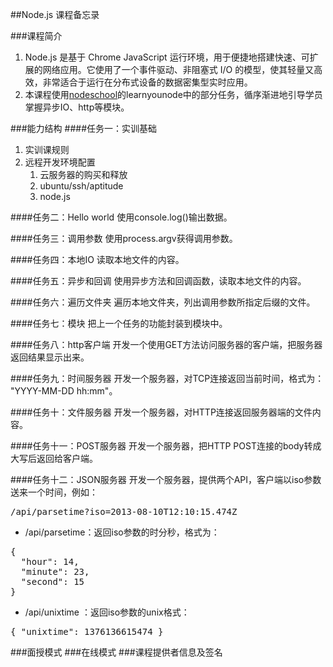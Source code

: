 ##Node.js
课程备忘录

###课程简介
1. Node.js 是基于 Chrome JavaScript 运行环境，用于便捷地搭建快速、可扩展的网络应用。它使用了一个事件驱动、非阻塞式 I/O 的模型，使其轻量又高效，非常适合于运行在分布式设备的数据密集型实时应用。
2. 本课程使用[nodeschool](http://nodeschool.io/)的learnyounode中的部分任务，循序渐进地引导学员掌握异步IO、http等模块。

###能力结构
####任务一：实训基础
1. 实训课规则
2. 远程开发环境配置 
	1. 云服务器的购买和释放
	2. ubuntu/ssh/aptitude
	3. node.js

####任务二：Hello world
使用console.log()输出数据。

####任务三：调用参数
使用process.argv获得调用参数。

####任务四：本地IO
读取本地文件的内容。

####任务五：异步和回调
使用异步方法和回调函数，读取本地文件的内容。

####任务六：遍历文件夹
遍历本地文件夹，列出调用参数所指定后缀的文件。

####任务七：模块
把上一个任务的功能封装到模块中。

####任务八：http客户端
开发一个使用GET方法访问服务器的客户端，把服务器返回结果显示出来。

####任务九：时间服务器
开发一个服务器，对TCP连接返回当前时间，格式为： "YYYY-MM-DD hh:mm"。

####任务十：文件服务器
开发一个服务器，对HTTP连接返回服务器端的文件内容。

####任务十一：POST服务器
开发一个服务器，把HTTP POST连接的body转成大写后返回给客户端。

####任务十二：JSON服务器
开发一个服务器，提供两个API，客户端以iso参数送来一个时间，例如：  
<pre>
/api/parsetime?iso=2013-08-10T12:10:15.474Z
</pre>

* /api/parsetime：返回iso参数的时分秒，格式为：
<pre>
{
  "hour": 14,
  "minute": 23,
  "second": 15
}
</pre>
* /api/unixtime ：返回iso参数的unix格式：
<pre>
{ "unixtime": 1376136615474 }
</pre>

###面授模式
###在线模式
###课程提供者信息及签名